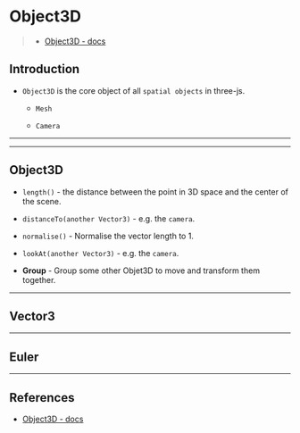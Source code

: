 # Object3D

> * [Object3D - docs](https://threejs.org/docs/#api/en/core/Object3D)

## Introduction

* `Object3D` is the core object of all `spatial objects` in three-js.

    * `Mesh`

    * `Camera`

---


--- 

## Object3D

* `length()` - the distance between the point in 3D space and the center of the scene.

* `distanceTo(another Vector3)` - e.g. the `camera`.

* `normalise()` - Normalise the vector length to 1.

* `lookAt(another Vector3)` - e.g. the `camera`.

* __Group__ - Group some other Objet3D to move and transform them together.

---

## Vector3

---

## Euler

---

## References

* [Object3D - docs](https://threejs.org/docs/#api/en/core/Object3D)